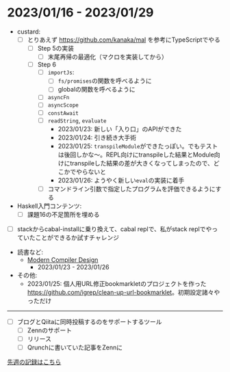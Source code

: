 # 2023/01/16 - 2023/01/29

- custard:
    - [ ] とりあえず <https://github.com/kanaka/mal> を参考にTypeScriptでやる
        - [ ] Step 5の実装
            - [ ] 末尾再帰の最適化（マクロを実装してから）
        - [ ] Step 6
            - [ ] `importJs`:
                - [ ] `fs/promises`の関数を呼べるように
                - [ ] globalの関数を呼べるように
            - [ ] `asyncFn`
            - [ ] `asyncScope`
            - [ ] `constAwait`
            - [ ] `readString`, `evaluate`
                - 2023/01/23: 新しい「入り口」のAPIができた
                - 2023/01/24: 引き続き大手術
                - 2023/01/25: `transpileModule`ができたっぽい。でもテストは後回しかな～。REPL向けにtranspileした結果とModule向けにtranspileした結果の差が大きくなってしまったので、どこかでやらないと
                - 2023/01/26: ようやく新しい`eval`の実装に着手
            - [ ] コマンドライン引数で指定したプログラムを評価できるようにする
- Haskell入門コンテンツ:
    - [ ] 課題16の不足箇所を埋める
- [ ] stackからcabal-installに乗り換えて、cabal replで、私がstack replでやっていたことができるか試すチャレンジ
- 読書など:
    - [Modern Compiler Design](https://www.springer.com/jp/book/9781461446989)
        - 2023/01/23 - 2023/01/26
- その他:
    - 2023/01/25: 個人用URL修正bookmarkletのプロジェクトを作った <https://github.com/igrep/clean-up-url-bookmarklet>。初期設定諸々やっただけ

------

- [ ] ブログとQiitaに同時投稿するのをサポートするツール
    - [ ] Zennのサポート
    - [ ] リリース
    - [ ] Qrunchに書いていた記事をZennに

[先週の記録はこちら](https://github.com/igrep/daily-commits/blob/5f974508722fa2a24ce80db2e1449b5904c5ef28/yesterday.md)
